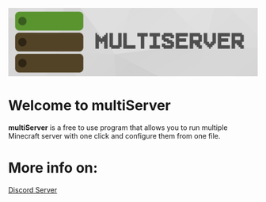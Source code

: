 ![multiServer](assets/github.png)

# Welcome to multiServer
**multiServer**  is a free to use program that allows you to run multiple Minecraft server with one click and configure them from one file.
# More info on:
[Discord Server](https://discord.gg/MfdFmCCqm6)
